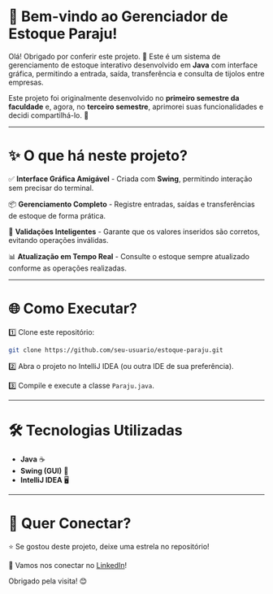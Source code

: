 # 🚀 **Bem-vindo ao Gerenciador de Estoque Paraju!**

Olá! Obrigado por conferir este projeto. 🎉 Este é um sistema de gerenciamento de estoque interativo desenvolvido em **Java** com interface gráfica, permitindo a entrada, saída, transferência e consulta de tijolos entre empresas. 

Este projeto foi originalmente desenvolvido no **primeiro semestre da faculdade** e, agora, no **terceiro semestre**, aprimorei suas funcionalidades e decidi compartilhá-lo. 🚀

---

# ✨ O que há neste projeto?

✅ **Interface Gráfica Amigável** - Criada com **Swing**, permitindo interação sem precisar do terminal.

📦 **Gerenciamento Completo** - Registre entradas, saídas e transferências de estoque de forma prática.

🔄 **Validações Inteligentes** - Garante que os valores inseridos são corretos, evitando operações inválidas.

📊 **Atualização em Tempo Real** - Consulte o estoque sempre atualizado conforme as operações realizadas.

---

# 🌐 Como Executar?

1️⃣ Clone este repositório:  
   ```bash
   git clone https://github.com/seu-usuario/estoque-paraju.git
   ```
2️⃣ Abra o projeto no IntelliJ IDEA (ou outra IDE de sua preferência).

3️⃣ Compile e execute a classe `Paraju.java`.

---

# 🛠 Tecnologias Utilizadas

- **Java** ☕
- **Swing (GUI)** 🎨
- **IntelliJ IDEA** 🖥️

---

# 💬 Quer Conectar?

⭐ Se gostou deste projeto, deixe uma estrela no repositório!

🔗 Vamos nos conectar no [LinkedIn](https://www.linkedin.com/in/seu-perfil/)!

Obrigado pela visita! 😊

